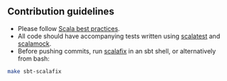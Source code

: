 ## Contribution guidelines

- Please follow [Scala best practices](https://github.com/alexandru/scala-best-practices).
- All code should have accompanying tests written using [scalatest](https://www.scalatest.org/user_guide)
  and [scalamock](https://scalamock.org/user-guide/).
- Before pushing commits, run [scalafix](https://scalacenter.github.io/scalafix/) in an sbt shell, or alternatively from bash:
~~~bash
make sbt-scalafix
~~~
